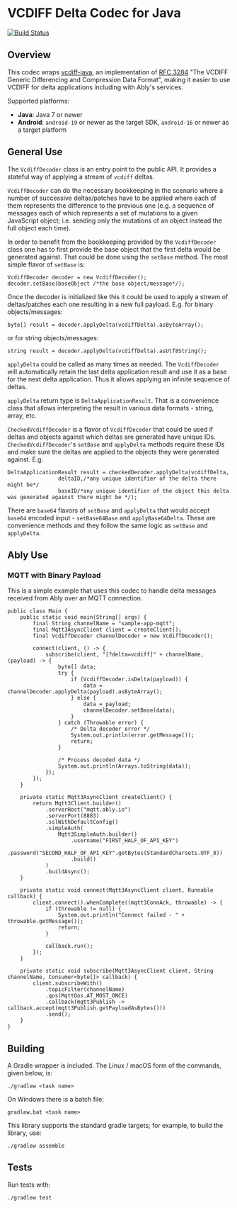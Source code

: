 # VCDIFF Delta Codec for Java

[![Build Status](https://travis-ci.org/ably/delta-codec-java.svg?branch=master)](https://travis-ci.org/ably/delta-codec-java)

## Overview

This codec wraps [vcdiff-java](https://github.com/ehrmann/vcdiff-java), an implementation of
[RFC 3284](https://tools.ietf.org/html/rfc3284) "The VCDIFF Generic Differencing and Compression Data Format",
making it easier to use VCDIFF for delta applications including with Ably's services.

Supported platforms:

- **Java**: Java 7 or newer
- **Android**: `android-19` or newer as the target SDK, `android-16` or newer as a target platform

## General Use

The `VcdiffDecoder` class is an entry point to the public API. It provides a stateful way of applying a stream of `vcdiff` deltas.

`VcdiffDecoder` can do the necessary bookkeeping in the scenario where a number of successive deltas/patches have to be applied where each of them represents the difference to the previous one (e.g. a sequence of messages each of which represents a set of mutations to a given JavaScript object; i.e. sending only the mutations of an object instead the full object each time).

In order to benefit from the bookkeeping provided by the `VcdiffDecoder` class one has to first provide the base object that the first delta would be generated against. That could be done using the `setBase` method. The most simple flavor of `setBase` is:

```
VcdiffDecoder decoder = new VcdiffDecoder();
decoder.setBase(baseObject /*the base object/message*/);
```

Once the decoder is initialized like this it could be used to apply a stream of deltas/patches each one resulting in a new full payload. E.g. for binary objects/messages:

```
byte[] result = decoder.applyDelta(vcdiffDelta).asByteArray();
```

or for string objects/messages:

```
string result = decoder.applyDelta(vcdiffDelta).asUtf8String();
```

`applyDelta` could be called as many times as needed. The `VcdiffDecoder` will automatically retain the last delta application result and use it as a base for the next delta application. Thus it allows applying an infinite sequence of deltas.

`applyDelta` return type is `DeltaApplicationResult`. That is a convenience class that allows interpreting the result in various data formats - string, array, etc.

`CheckedVcdiffDecoder` is a flavor of `VcdiffDecoder` that could be used if deltas and objects against which deltas are generated have unique IDs. `CheckedVcdiffDecoder`'s `setBase` and `applyDelta` methods require these IDs and make sure the deltas are applied to the objects they were generated against. E.g.

```
DeltaApplicationResult result = checkedDecoder.applyDelta(vcdiffDelta, 
                deltaID,/*any unique identifier of the delta there might be*/ 
                baseID/*any unique identifier of the object this delta was generated against there might be */);
```

There are `base64` flavors of `setBase` and `applyDelta` that would accept `base64` encoded input - `setBase64Base` and `applyBase64Delta`. These are convenience methods and they follow the same logic as `setBase` and `applyDelta`.

## Ably Use

### MQTT with Binary Payload

This is a simple example that uses this codec to handle delta messages received from Ably over an MQTT connection.

    public class Main {
        public static void main(String[] args) {
            final String channelName = "sample-app-mqtt";
            final Mqtt3AsyncClient client = createClient();
            final VcdiffDecoder channelDecoder = new VcdiffDecoder();

            connect(client, () -> {
                subscribe(client, "[?delta=vcdiff]" + channelName, (payload) -> {
                    byte[] data;
                    try {
                        if (VcdiffDecoder.isDelta(payload)) {
                            data = channelDecoder.applyDelta(payload).asByteArray();
                        } else {
                            data = payload;
                            channelDecoder.setBase(data);
                        }
                    } catch (Throwable error) {
                        /* Delta decoder error */
                        System.out.println(error.getMessage());
                        return;
                    }

                    /* Process decoded data */
                    System.out.println(Arrays.toString(data));
                });
            });
        }

        private static Mqtt3AsyncClient createClient() {
            return Mqtt3Client.builder()
                .serverHost("mqtt.ably.io")
                .serverPort(8883)
                .sslWithDefaultConfig()
                .simpleAuth(
                    Mqtt3SimpleAuth.builder()
                        .username("FIRST_HALF_OF_API_KEY")
                        .password("SECOND_HALF_OF_API_KEY".getBytes(StandardCharsets.UTF_8))
                        .build()
                )
                .buildAsync();
        }

        private static void connect(Mqtt3AsyncClient client, Runnable callback) {
            client.connect().whenComplete((mqtt3ConnAck, throwable) -> {
                if (throwable != null) {
                    System.out.println("Connect failed - " + throwable.getMessage());
                    return;
                }

                callback.run();
            });
        }

        private static void subscribe(Mqtt3AsyncClient client, String channelName, Consumer<byte[]> callback) {
            client.subscribeWith()
                .topicFilter(channelName)
                .qos(MqttQos.AT_MOST_ONCE)
                .callback(mqtt3Publish -> callback.accept(mqtt3Publish.getPayloadAsBytes()))
                .send();
        }
    }

## Building

A Gradle wrapper is included. The Linux / macOS form of the commands, given below, is:

    ./gradlew <task name>

On Windows there is a batch file:

    gradlew.bat <task name>

This library supports the standard gradle targets; for example, to build the library, use:

    ./gradlew assemble

## Tests

Run tests with:

    ./gradlew test
